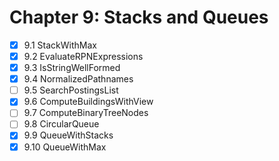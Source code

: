 # Chapter 9: Stacks and Queues

- [x] 9.1 StackWithMax
- [x] 9.2 EvaluateRPNExpressions
- [x] 9.3 IsStringWellFormed
- [x] 9.4 NormalizedPathnames
- [ ] 9.5 SearchPostingsList
- [x] 9.6 ComputeBuildingsWithView
- [ ] 9.7 ComputeBinaryTreeNodes
- [ ] 9.8 CircularQueue
- [x] 9.9 QueueWithStacks
- [x] 9.10 QueueWithMax